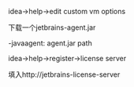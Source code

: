 idea->help->edit custom vm options

下载一个jetbrains-agent.jar

-javaagent: agent.jar path

idea->help->register->license server

填入http://jetbrains-license-server


